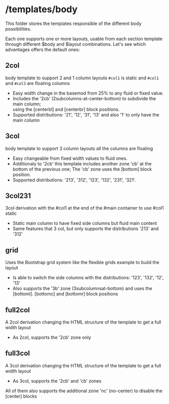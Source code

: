 
# /templates/body

This folder stores the templates responsible of the different body possibilities.

Each one supports one or more layouts, usable from each section template
through different $body and $layout combinations.
Let's see which advantages offers the default ones:

## 2col

body template to support 2 and 1 column layouts
`#col1` is static and `#col1` and `#col3` are floating columns

* Easy width change in the basemod from 25% to any fluid or fixed value.
* Includes the '2cb' (2subcolumns-at-center-bottom) to subdivide the main column;  
  using the [centerbl] and [centerbr] block positions.
* Supported distributions: '21', '12', '31', '13' and also '1' to only have the main column

## 3col

body template to support 3 column layouts
all the columns are floating

* Easy changeable from fixed width values to fluid ones.
* Additionaly to '2cb' this template includes another zone 'cb' at the bottom of the previous one;
  The 'cb' zone uses the [bottom] block position.
* Supported distributions: '213', '312', '123', '132', '231', '321'.

## 3col231

3col derivation with the #col1 at the end of the #main container to use #col1 static

* Static main column to have fixed side columns but fluid main content
* Same features that 3 col, but only supports the distributions '213' and '312'

## grid

Uses the Bootstrap grid system like the flexible grids example to build the layout

* Is able to switch the side columns with the distributions: '123', '132', '12', '13'
* Also supports the '3b' zone (3subcolumnsat-bottom)
  and uses the [bottoml]. [bottomc] and [bottomr] block positions

## full2col

A 2col derivation changing the HTML structure of the template to get a full width layout

* As 2col, supports the '2cb' zone only

## full3col

A 3col derivation changing the HTML structure of the template to get a full width layout

* As 3col, supports the '2cb' and 'cb' zones


All of them also supports the additional zone 'nc' (no-center) to disable the [center] blocks
